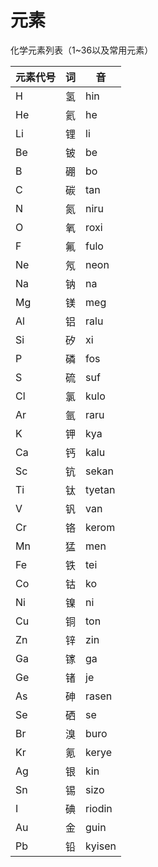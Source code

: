 # 元素

化学元素列表（1~36以及常用元素）

|元素代号|词|音|
|-|-|-|
|H|氢|hin|
|He|氦|he|
|Li|锂|li|
|Be|铍|be|
|B|硼|bo|
|C|碳|tan|
|N|氮|niru|
|O|氧|roxi|
|F|氟|fulo|
|Ne|氖|neon|
|Na|钠|na|
|Mg|镁|meg|
|Al|铝|ralu|
|Si|矽|xi|
|P|磷|fos|
|S|硫|suf|
|Cl|氯|kulo|
|Ar|氩|raru|
|K|钾|kya|
|Ca|钙|kalu|
|Sc|钪|sekan|
|Ti|钛|tyetan|
|V|钒|van|
|Cr|铬|kerom|
|Mn|猛|men|
|Fe|铁|tei|
|Co|钴|ko|
|Ni|镍|ni|
|Cu|铜|ton|
|Zn|锌|zin|
|Ga|镓|ga|
|Ge|锗|je|
|As|砷|rasen|
|Se|硒|se|
|Br|溴|buro|
|Kr|氪|kerye|
|Ag|银|kin|
|Sn|锡|sizo|
|I|碘|riodin|
|Au|金|guin|
|Pb|铅|kyisen|